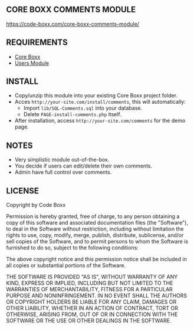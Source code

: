 ## CORE BOXX COMMENTS MODULE
https://code-boxx.com/core-boxx-comments-module/

## REQUIREMENTS
* [Core Boxx](https://github.com/code-boxx/Core-Boxx/tree/main/core)
* [Users Module](https://github.com/code-boxx/Core-Boxx/tree/main/users)

## INSTALL
* Copy/unzip this module into your existing Core Boxx project folder.
* Acces `http://your-site.com/install/comments`, this will automatically:
  - Import `lib/SQL-Comments.sql` into your database.
  - Delete `PAGE-install-comments.php` itself.
* After installation, access `http://your-site.com/comments` for the demo page.

## NOTES
* Very simplistic module out-of-the-box.
* You decide if users can edit/delete their own comments.
* Admin have full control over comments.

## LICENSE
Copyright by Code Boxx

Permission is hereby granted, free of charge, to any person obtaining a copy
of this software and associated documentation files (the "Software"), to deal
in the Software without restriction, including without limitation the rights
to use, copy, modify, merge, publish, distribute, sublicense, and/or sell
copies of the Software, and to permit persons to whom the Software is
furnished to do so, subject to the following conditions:

The above copyright notice and this permission notice shall be included in all
copies or substantial portions of the Software.

THE SOFTWARE IS PROVIDED "AS IS", WITHOUT WARRANTY OF ANY KIND, EXPRESS OR
IMPLIED, INCLUDING BUT NOT LIMITED TO THE WARRANTIES OF MERCHANTABILITY,
FITNESS FOR A PARTICULAR PURPOSE AND NONINFRINGEMENT. IN NO EVENT SHALL THE
AUTHORS OR COPYRIGHT HOLDERS BE LIABLE FOR ANY CLAIM, DAMAGES OR OTHER
LIABILITY, WHETHER IN AN ACTION OF CONTRACT, TORT OR OTHERWISE, ARISING FROM,
OUT OF OR IN CONNECTION WITH THE SOFTWARE OR THE USE OR OTHER DEALINGS IN THE
SOFTWARE.